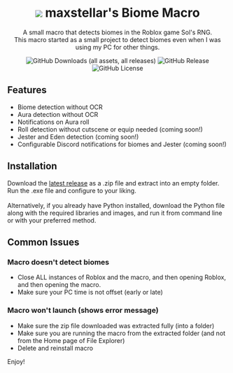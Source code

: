 <div align="center" style="text-align: center;">
<h1><img src="icon.ico"> maxstellar's Biome Macro</h1>
<p> A small macro that detects biomes in the Roblox game Sol's RNG.<br>This macro started as a small project to detect biomes even when I was using my PC for other things.</p>

![GitHub Downloads (all assets, all releases)](https://img.shields.io/github/downloads/maxstellar/maxstellar-Biome-Macro/total)
![GitHub Release](https://img.shields.io/github/v/release/maxstellar/maxstellar-Biome-Macro)
![GitHub License](https://img.shields.io/github/license/maxstellar/maxstellar-Biome-Macro)
</div>

## Features
- Biome detection without OCR
- Aura detection without OCR
- Notifications on Aura roll
- Roll detection without cutscene or equip needed (coming soon!)
- Jester and Eden detection (coming soon!)
- Configurable Discord notifications for biomes and Jester (coming soon!)

## Installation
Download the [latest release](https://github.com/maxstellar/maxstellar-Biome-Macro/releases/latest) as a .zip file and extract into an empty folder. Run the .exe file and configure to your liking.<br><br>
Alternatively, if you already have Python installed, download the Python file along with the required libraries and images, and run it from command line or with your preferred method.

## Common Issues
### Macro doesn't detect biomes
- Close ALL instances of Roblox and the macro, and then opening Roblox, and then opening the macro.
- Make sure your PC time is not offset (early or late)

### Macro won't launch (shows error message)
- Make sure the zip file downloaded was extracted fully (into a folder)
- Make sure you are running the macro from the extracted folder (and not from the Home page of File Explorer)
- Delete and reinstall macro

Enjoy!
